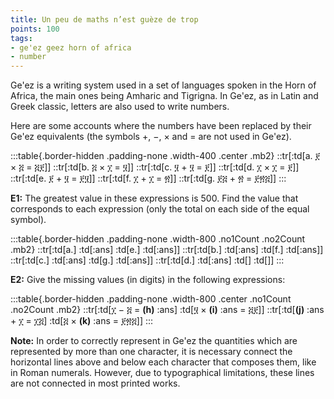 ```yaml
---
title: Un peu de maths n’est guèze de trop
points: 100
tags:
- ge'ez geez horn of africa 
- number
---
```


Ge'ez is a writing system used in a set of languages spoken in the Horn of Africa, the main ones being Amharic and Tigrigna. In Ge'ez, as in Latin and Greek classic, letters are also used to write numbers.

Here are some accounts where the numbers have been replaced by their Ge'ez equivalents (the symbols +, −, × and = are not used in Ge'ez).

:::table{.border-hidden .padding-none .width-400 .center .mb2}
::tr[:td[a. ፻ × ፭ = ፭፻]]
::tr[:td[b. ፭ × ፲ = ፶]]
::tr[:td[c. ፶ + ፶ = ፻]]
::tr[:td[d. ፲ × ፲ = ፻]]
::tr[:td[e. ፻ + ፶ = ፻፶]]
::tr[:td[f. ፲ + ፲ = ፳]]
::tr[:td[g. ፻፭ + ፳ = ፻፳፭]]
:::

**E1:** The greatest value in these expressions is 500. Find the value that corresponds to each expression (only the total on each side of the equal symbol). 

:::table{.border-hidden .padding-none .width-800 .no1Count .no2Count .mb2}
::tr[:td[a.] :td[:ans] :td[e.] :td[:ans]]
::tr[:td[b.] :td[:ans] :td[f.] :td[:ans]]
::tr[:td[c.] :td[:ans] :td[g.] :td[:ans]]
::tr[:td[d.] :td[:ans] :td[] :td[]]
:::

**E2:** Give the missing values (in digits) in the following expressions:

:::table{.border-hidden .padding-none .width-800 .center .no1Count .no2Count .mb2}
::tr[:td[፲ − ፭ = **(h)** :ans] :td[፶ × **(i)** :ans = ፭፻]]
::tr[:td[**(j)** :ans + ፲ = ፲፭] :td[፭ × **(k)** :ans = ፻፳፭]]
:::

**Note:** In order to correctly represent in Ge'ez the quantities which are represented by more than one character, it is necessary connect the horizontal lines above and below each character that composes them, like in Roman numerals. However, due to typographical limitations, these lines are not connected in most printed works.
